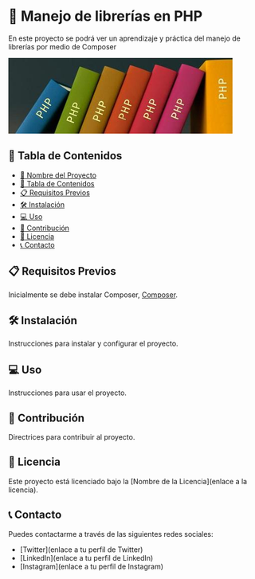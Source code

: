 # 🚀 Manejo de librerías en PHP

En este proyecto se podrá ver un aprendizaje y práctica del manejo de librerías por medio de Composer

![Imagen del Proyecto](img/php.jpg)

## 📖 Tabla de Contenidos

- [🚀 Nombre del Proyecto](#-nombre-del-proyecto)
- [📖 Tabla de Contenidos](#-tabla-de-contenidos)
- [📋 Requisitos Previos](#-requisitos-previos)
- [🛠️ Instalación](#️-instalación)
- [💻 Uso](#-uso)
- [🤝 Contribución](#-contribución)
- [📝 Licencia](#-licencia)
- [📞 Contacto](#-contacto)

## 📋 Requisitos Previos

Inicialmente se debe instalar Composer, [Composer](https://getcomposer.org/). 

## 🛠️ Instalación

Instrucciones para instalar y configurar el proyecto.

## 💻 Uso

Instrucciones para usar el proyecto.

## 🤝 Contribución

Directrices para contribuir al proyecto.

## 📝 Licencia

Este proyecto está licenciado bajo la [Nombre de la Licencia](enlace a la licencia).

## 📞 Contacto

Puedes contactarme a través de las siguientes redes sociales:

- [Twitter](enlace a tu perfil de Twitter)
- [LinkedIn](enlace a tu perfil de LinkedIn)
- [Instagram](enlace a tu perfil de Instagram)
